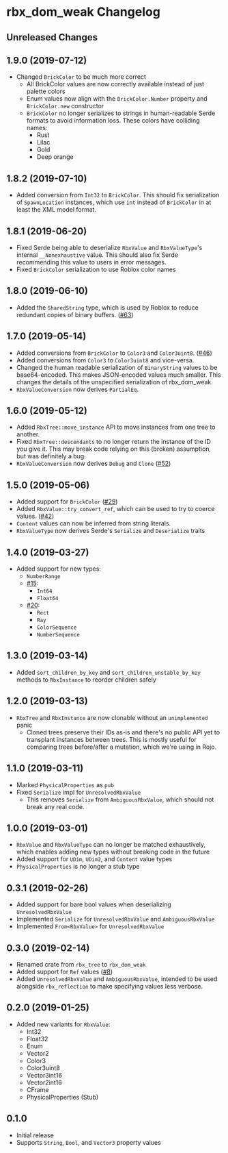 # rbx\_dom\_weak Changelog

## Unreleased Changes

## 1.9.0 (2019-07-12)
* Changed `BrickColor` to be much more correct
	* All BrickColor values are now correctly available instead of just palette colors
	* Enum values now align with the `BrickColor.Number` property and `BrickColor.new` constructor
	* `BrickColor` no longer serializes to strings in human-readable Serde formats to avoid information loss. These colors have colliding names:
		* Rust
		* Lilac
		* Gold
		* Deep orange

## 1.8.2 (2019-07-10)
* Added conversion from `Int32` to `BrickColor`. This should fix serialization of `SpawnLocation` instances, which use `int` instead of `BrickColor` in at least the XML model format.

## 1.8.1 (2019-06-20)
* Fixed Serde being able to deserialize `RbxValue` and `RbxValueType`'s internal `__Nonexhaustive` value. This should also fix Serde recommending this value to users in error messages.
* Fixed `BrickColor` serialization to use Roblox color names

## 1.8.0 (2019-06-10)
* Added the `SharedString` type, which is used by Roblox to reduce redundant copies of binary buffers. ([#63](https://github.com/LPGhatguy/rbx-dom/pull/63))

## 1.7.0 (2019-05-14)
* Added conversions from `BrickColor` to `Color3` and `Color3uint8`. ([#46](https://github.com/LPGhatguy/rbx-dom/pull/46))
* Added conversions from `Color3` to `Color3uint8` and vice-versa.
* Changed the human readable serialization of `BinaryString` values to be base64-encoded. This makes JSON-encoded values much smaller. This changes the details of the unspecified serialization of rbx_dom_weak.
* `RbxValueConversion` now derives `PartialEq`.

## 1.6.0 (2019-05-12)
* Added `RbxTree::move_instance` API to move instances from one tree to another.
* Fixed `RbxTree::descendants` to no longer return the instance of the ID you give it. This may break code relying on this (broken) assumption, but was definitely a bug.
* `RbxValueConversion` now derives `Debug` and `Clone` ([#52](https://github.com/LPGhatguy/rbx-dom/issues/52))

## 1.5.0 (2019-05-06)
* Added support for `BrickColor` ([#29](https://github.com/LPGhatguy/rbx-dom/pull/29))
* Added `RbxValue::try_convert_ref`, which can be used to try to coerce values. ([#42](https://github.com/LPGhatguy/rbx-dom/pull/42))
* `Content` values can now be inferred from string literals.
* `RbxValueType` now derives Serde's `Serialize` and `Deserialize` traits

## 1.4.0 (2019-03-27)
* Added support for new types:
	* `NumberRange`
	* [#15](https://github.com/LPGhatguy/rbx-dom/pull/15):
		* `Int64`
		* `Float64`
	* [#20](https://github.com/LPGhatguy/rbx-dom/pull/20):
		* `Rect`
		* `Ray`
		* `ColorSequence`
		* `NumberSequence`

## 1.3.0 (2019-03-14)
* Added `sort_children_by_key` and `sort_children_unstable_by_key` methods to `RbxInstance` to reorder children safely

## 1.2.0 (2019-03-13)
* `RbxTree` and `RbxInstance` are now clonable without an `unimplemented` panic
	* Cloned trees preserve their IDs as-is and there's no public API yet to transplant instances between trees. This is mostly useful for comparing trees before/after a mutation, which we're using in Rojo.

## 1.1.0 (2019-03-11)
* Marked `PhysicalProperties` as `pub`
* Fixed `Serialize` impl for `UnresolvedRbxValue`
	* This removes `Serialize` from `AmbiguousRbxValue`, which should not break any real code.

## 1.0.0 (2019-03-01)
* `RbxValue` and `RbxValueType` can no longer be matched exhaustively, which enables adding new types without breaking code in the future
* Added support for `UDim`, `UDim2`, and `Content` value types
* `PhysicalProperties` is no longer a stub type

## 0.3.1 (2019-02-26)
* Added support for bare bool values when deserializing `UnresolvedRbxValue`
* Implemented `Serialize` for `UnresolvedRbxValue` and `AmbiguousRbxValue`
* Implemented `From<RbxValue>` for `UnresolvedRbxValue`

## 0.3.0 (2019-02-14)
* Renamed crate from `rbx_tree` to `rbx_dom_weak`
* Added support for `Ref` values ([#8](https://github.com/LPGhatguy/rbx-dom/pull/8))
* Added `UnresolvedRbxValue` and `AmbiguousRbxValue`, intended to be used alongside `rbx_reflection` to make specifying values less verbose.

## 0.2.0 (2019-01-25)
* Added new variants for `RbxValue`:
	* Int32
	* Float32
	* Enum
	* Vector2
	* Color3
	* Color3uint8
	* Vector3int16
	* Vector2int16
	* CFrame
	* PhysicalProperties (Stub)

## 0.1.0
* Initial release
* Supports `String`, `Bool`, and `Vector3` property values